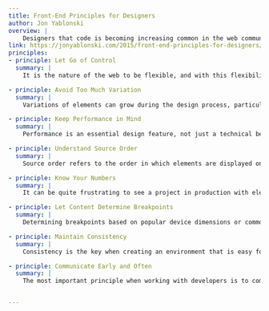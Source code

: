 ```yaml
---
title: Front-End Principles for Designers
author: Jon Yablonski
overview: |
    Designers that code is becoming increasing common in the web community; and while not a requirement, this skill can have an substantial effect on the quality of the designer’s work. Is that to say that a designer must know how to code to create great digital experiences? This mind set is dogmatic and fails to ask the right question, which is what principles do designers need to understand to create better designs?
link: https://jonyablonski.com/2015/front-end-principles-for-designers/
principles:
- principle: Let Go of Control
  summary: |
    It is the nature of the web to be flexible, and with this flexibility comes a degree of letting go of control. The first step in this process is to leave behind the idea of pixel perfection: our medium is fluid and our decisions must be made with this in mind. It is absurd to design comps in Photoshop and then print them out in all their pixel-perfect detail in order to critique or present them as if they were posters.

- principle: Avoid Too Much Variation
  summary: |
    Variations of elements can grow during the design process, particularly with things like color, type sizes, and spacing. When there is too much variation, the CSS can become bloated with edge-case styling that results in a file that is difficult for the developer to author and maintain. This problem can be amplified on a larger project and result in a negative impact on page performance. The solution is simple: audit your design and ensure that variations are kept to a minimum by distilling them down to a few common values.

- principle: Keep Performance in Mind
  summary: |
    Performance is an essential design feature, not just a technical best practice. It is imperative to make performance part of your design workflow from the beginning and not an afterthought. There are lots of things designers can do to design for performance, including setting a performance budget, embracing conditional loading, eliminating unnecessary downloads, using SVG in place of raster graphics, optimizing images and encouraging your development team to adopt a responsive image strategy. By prioritizing performance and educating others on your team, you ensure that the end result is not hampered by a slow experience.

- principle: Understand Source Order
  summary: |
    Source order refers to the order in which elements are displayed on the page based on where they appear in the HTML. Elements will display from top to bottom and left to right by default — their width being determined by their display property. While it is easy to position elements outside the flow of the document with CSS, changing the order in which elements appear inside the flow of the document is a bit more difficult and has some limitations. The natural source order should guide you when thinking about how your design will adapt to various viewport widths. If you need to change this, be selective and have a good reason.

- principle: Know Your Numbers
  summary: |
    It can be quite frustrating to see a project in production with elements not appearing as you intended. From type sizes and general spacing to grid values, your design is full of numbers that you should be intimately aware of. If your development team is using a framework, then you should know the default values of this framework’s styles and the options available when changing them. If your project is platform specific, then you should be an expert on that platform’s DPI and other specs. By knowing your numbers, you can speak more knowledgeably when communicating these details to your development team.

- principle: Let Content Determine Breakpoints
  summary: |
    Determining breakpoints based on popular device dimensions or common screen resolutions is like building a house on a sandbar: the landscape is always changing and making decisions on what’s there today is inherently flawed. It makes much more sense to let content determine breakpoints instead of basing these values on a few devices or resolutions that are relevant today.

- principle: Maintain Consistency
  summary: |
    Consistency is the key when creating an environment that is easy for users. It will ensure that there is a common design language, which makes development easier because there are fewer edge cases that the developer must account for. It is important to always audit your designs for consistency and to reduce one-off solutions whenever possible.

- principle: Communicate Early and Often
  summary: |
    The most important principle when working with developers is to communicate early and often. Being proactive and finding out what they need, including them in on design decisions, and taking into consideration any technical restraints they point out is essential for a successful collaboration. Remember: the development team shares the same goal in that they want the best possible experience for the user.


---
```

